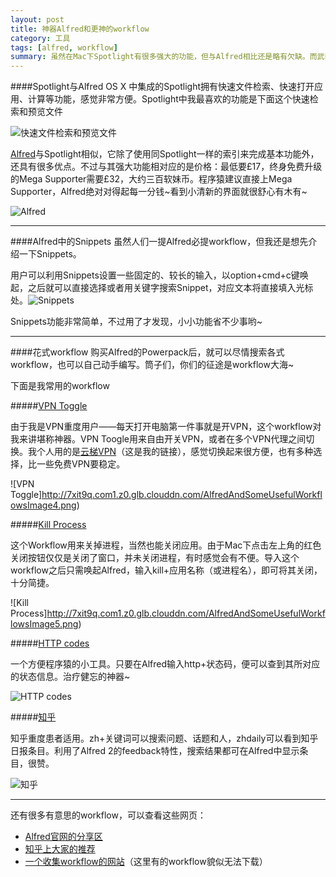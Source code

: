 ```yaml
---
layout: post
title: 神器Alfred和更神的workflow
category: 工具
tags: [alfred, workflow]
summary: 虽然在Mac下Spotlight有很多强大的功能，但与Alfred相比还是略有欠缺。而武装各式workflow后Alfred堪称神兵利器~
---
```

####Spotlight与Alfred
OS X 中集成的Spotlight拥有快速文件检索、快速打开应用、计算等功能，感觉非常方便。Spotlight中我最喜欢的功能是下面这个快速检索和预览文件

![快速文件检索和预览文件](http://7xit9q.com1.z0.glb.clouddn.com/AlfredAndSomeUsefulWorkflowsImage1.png)

[Alfred](http://www.alfredapp.com)与Spotlight相似，它除了使用同Spotlight一样的索引来完成基本功能外，还具有很多优点。不过与其强大功能相对应的是价格：最低要£17，终身免费升级的Mega Supporter需要£32，大约三百软妹币。程序猿建议直接上Mega Supporter，Alfred绝对对得起每一分钱~看到小清新的界面就很舒心有木有~

![Alfred](http://7xit9q.com1.z0.glb.clouddn.com/AlfredAndSomeUsefulWorkflowsImage3.png)

---
####Alfred中的Snippets
虽然人们一提Alfred必提workflow，但我还是想先介绍一下Snippets。

用户可以利用Snippets设置一些固定的、较长的输入，以option+cmd+c键唤起，之后就可以直接选择或者用关键字搜索Snippet，对应文本将直接填入光标处。![Snippets](http://7xit9q.com1.z0.glb.clouddn.com/AlfredAndSomeUsefulWorkflowsImage2.png)

Snippets功能非常简单，不过用了才发现，小小功能省不少事哟~

---
####花式workflow
购买Alfred的Powerpack后，就可以尽情搜索各式workflow，也可以自己动手编写。筒子们，你们的征途是workflow大海~

下面是我常用的workflow

#####[VPN Toggle](https://github.com/superkam/Alfred2_VPNToggle)

由于我是VPN重度用户——每天打开电脑第一件事就是开VPN，这个workflow对我来讲堪称神器。VPN Toogle用来自由开关VPN，或者在多个VPN代理之间切换。我个人用的是[云梯VPN](http://opticalvpn.com/?r=e4898da811f3c34e)（这是我的链接），感觉切换起来很方便，也有多种选择，比一些免费VPN要稳定。

![VPN Toggle]http://7xit9q.com1.z0.glb.clouddn.com/AlfredAndSomeUsefulWorkflowsImage4.png)

#####[Kill Process](https://github.com/nathangreenstein/alfred-process-killer)

这个Workflow用来关掉进程，当然也能关闭应用。由于Mac下点击左上角的红色关闭按钮仅仅是关闭了窗口，并未关闭进程，有时感觉会有不便。导入这个workflow之后只需唤起Alfred，输入kill+应用名称（或进程名），即可将其关闭，十分简捷。

![Kill Process]http://7xit9q.com1.z0.glb.clouddn.com/AlfredAndSomeUsefulWorkflowsImage5.png)

#####[HTTP codes](https://github.com/JoelQ/alfred-http)

一个方便程序猿的小工具。只要在Alfred输入http+状态码，便可以查到其所对应的状态信息。治疗健忘的神器~

![HTTP codes](http://7xit9q.com1.z0.glb.clouddn.com/AlfredAndSomeUsefulWorkflowsImage6.png)

#####[知乎](https://github.com/KJlmfe/Alfred-workflows/raw/master/zhihu.alfredworkflow)

知乎重度患者适用。zh+关键词可以搜索问题、话题和人，zhdaily可以看到知乎日报条目。利用了Alfred 2的feedback特性，搜索结果都可在Alfred中显示条目，很赞。

![知乎](http://7xit9q.com1.z0.glb.clouddn.com/AlfredAndSomeUsefulWorkflowsImage7.png)

---
还有很多有意思的workflow，可以查看这些网页：

* [Alfred官网的分享区](http://www.alfredforum.com/forum/3-share-your-workflows/)
* [知乎上大家的推荐](http://www.zhihu.com/question/20656680)
* [一个收集workflow的网站](http://www.alfredworkflow.com)（这里有的workflow貌似无法下载）